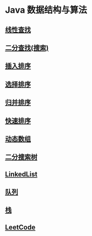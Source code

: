 # Java 数据结构与算法

## [线性查找](./LineSearch/src/LinerSearch.java)

## [二分查找(搜索)](./BinarySearch/BinarySearch.java)

## [插入排序](./InsertSort/src/InsertSort.java)

## [选择排序](./SelectSort/src/SelectionSort.java)

## [归并排序](./MergeSort/MergeSort.java)

## [快速排序](./QuickSort/QuickSort.java)

## [动态数组](./array/src/Array.java)

## [二分搜索树](./BinarySearchTree/BinarySearchTree.java)

## [LinkedList](./LinkedList/LinkedList.java)

## [队列](./queue/ArrayQeueue.java)

## [栈](./stack/ArrayStack.java)

## [LeetCode](./LeetCode)
